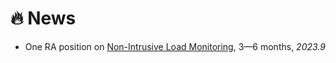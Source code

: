 # 🔥 News
- One RA position on [Non-Intrusive Load Monitoring](http://nilmworkshop.org/), 3—6 months, *2023.9*